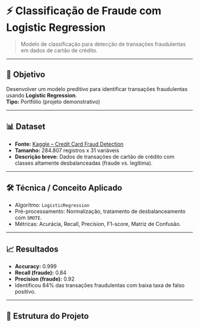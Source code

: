 # ⚡ Classificação de Fraude com Logistic Regression

> Modelo de classificação para detecção de transações fraudulentas em dados de cartão de crédito.

---

## 🎯 Objetivo
Desenvolver um modelo preditivo para identificar transações fraudulentas usando **Logistic Regression**.  
**Tipo:** Portfólio (projeto demonstrativo)

---

## 📊 Dataset
- **Fonte:** [Kaggle – Credit Card Fraud Detection](https://www.kaggle.com/mlg-ulb/creditcardfraud)  
- **Tamanho:** 284.807 registros x 31 variáveis  
- **Descrição breve:** Dados de transações de cartão de crédito com classes altamente desbalanceadas (fraude vs. legítima).

---

## 🛠 Técnica / Conceito Aplicado
- Algoritmo: `LogisticRegression`  
- Pré-processamento: Normalização, tratamento de desbalanceamento com `SMOTE`.  
- Métricas: Acurácia, Recall, Precision, F1-score, Matriz de Confusão.

---

## 📈 Resultados
- **Accuracy:** 0.999  
- **Recall (fraude):** 0.84  
- **Precision (fraude):** 0.92  
- Identificou 84% das transações fraudulentas com baixa taxa de falso positivo.

---

## 📂 Estrutura do Projeto
